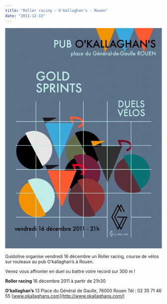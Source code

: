 ```yaml
---
title: "Roller racing – O'Kallaghan's - Rouen"
date: "2011-12-13"
---
```


[![](images/roller-o-kallaghans-731x1024.jpg "Roller racing O'kallaghan's")](http://www.guidoline.com/wp-content/uploads/2011/12/roller-o-kallaghans.jpg)

Guidoline organise vendredi 16 décembre un Roller racing, course de vélos sur rouleaux au pub O’kallaghan’s à Rouen.

Venez vous affronter en duel ou battre votre record sur 300 m !

**Roller racing** 16 décembre 2011 à partir de 21h30

**O’kallaghan’s** 13 Place du Général de Gaulle, 76000 Rouen Tél : 02 35 71 46 55 [www.okallaghans.com](http://www.okallaghans.com/)

